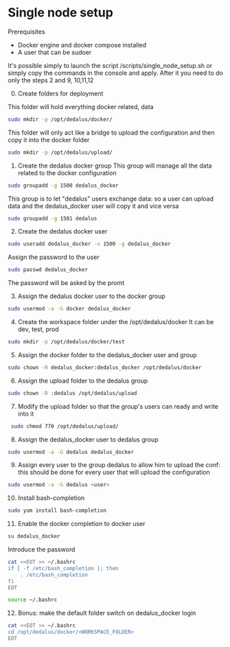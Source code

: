 # Single node setup

Prerequisites
- Docker engine and docker compose installed
- A user that can be sudoer

It's possible simply to launch the script /scripts/single_node_setup.sh or simply copy the commands in the console and apply.
After it you need to do only the steps  2  and 9, 10,11,12

0. Create folders for deployment

This folder will hold everything docker related, data
```bash
sudo mkdir -p /opt/dedalus/docker/
```
This folder will only act like a bridge to upload the configuration and then copy it into the docker folder
```bash
sudo mkdir -p /opt/dedalus/upload/
```

1. Create the dedalus docker group
This group will manage all the data related to the docker configuration
```bash
sudo groupadd -g 1500 dedalus_docker
```
This group is to let "dedalus" users exchange data: so a user can upload data and the dedalus_docker user will copy it and vice versa
```bash
sudo groupadd -g 1501 dedalus
```

2. Create the dedalus docker user
```bash
sudo useradd dedalus_docker -u 1500 -g dedalus_docker
```

Assign the password to the user
```bash
sudo passwd dedalus_docker
```
The password will be asked by the promt

3. Assign the dedalus docker user to the docker group
```bash
sudo usermod -a -G docker dedalus_docker  
```

4. Create the workspace folder under the /opt/dedalus/docker
It can be dev, test, prod

```bash
sudo mkdir -p /opt/dedalus/docker/test
```

5. Assign the docker folder to the dedalus_docker user and group
```bash
sudo chown -R dedalus_docker:dedalus_docker /opt/dedalus/docker
```
6. Assign the upload folder to the dedalus group

```bash
sudo chown -R :dedalus /opt/dedalus/upload
```
7. Modify the upload folder so that the group's users can ready and write into it

```bash
 sudo chmod 770 /opt/dedalus/upload/
```
8. Assign the dedalus_docker user to dedalus group

```bash
sudo usermod -a -G dedalus dedalus_docker 
```

9. Assign every user to the group dedalus to allow him to upload the conf: this should be done for every user that will upload the configuration

```bash
sudo usermod -a -G dedalus <user> 
```

10. Install bash-completion
```bash
sudo yum install bash-completion
```
11. Enable the docker completion to docker user
```bash
su dedalus_docker
```

Introduce the password

```bash
cat <<EOT >> ~/.bashrc
if [ -f /etc/bash_completion ]; then
    . /etc/bash_completion
fi
EOT
```
```bash
source ~/.bashrc
```

12. Bonus: make the default folder switch on dedalus_docker login
```bash
cat <<EOT >> ~/.bashrc
cd /opt/dedalus/docker/<WORKSPACE_FOLDER>
EOT